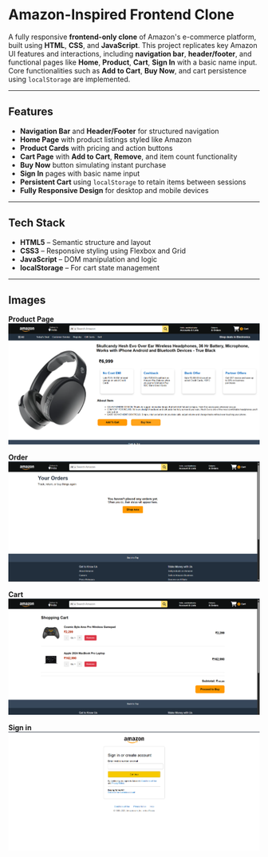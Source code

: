#  Amazon-Inspired Frontend Clone

A fully responsive **frontend-only clone** of Amazon's e-commerce platform, built using **HTML**, **CSS**, and **JavaScript**. This project replicates key Amazon UI features and interactions, including **navigation bar**, **header/footer**, and functional pages like **Home**, **Product**, **Cart**, **Sign In** with a basic name input. Core functionalities such as **Add to Cart**, **Buy Now**, and cart persistence using `localStorage` are implemented.

---

##  Features

-  **Navigation Bar** and **Header/Footer** for structured navigation  
-  **Home Page** with product listings styled like Amazon  
-  **Product Cards** with pricing and action buttons  
-  **Cart Page** with **Add to Cart**, **Remove**, and item count functionality  
-  **Buy Now** button simulating instant purchase  
-  **Sign In** pages with basic name input  
-  **Persistent Cart** using `localStorage` to retain items between sessions  
-  **Fully Responsive Design** for desktop and mobile devices  

---

##  Tech Stack

- **HTML5** – Semantic structure and layout  
- **CSS3** – Responsive styling using Flexbox and Grid  
- **JavaScript** – DOM manipulation and logic  
- **localStorage** – For cart state management  

---

## Images 
 **Product Page**
 ![image alt](https://github.com/aashika3582/Amazon-Inspired-Clone/blob/8a2aa489bc1c4b02a04005f75d16cf6c9224c6cb/product.png)

  **Order**
   ![image alt](https://github.com/aashika3582/Amazon-Inspired-Clone/blob/4277f882f16a430e2f282fd2493e3f2518bb81ab/order.png)

  **Cart**
   ![image alt](https://github.com/aashika3582/Amazon-Inspired-Clone/blob/f160f6644eaedbd110c3ee399a719c26987da937/cart.png)

  **Sign in**
   ![image alt](https://github.com/aashika3582/Amazon-Inspired-Clone/blob/f2fdb3807938c36ba120f31f7e0f6635fc24c644/sign%20in%20page.png)



